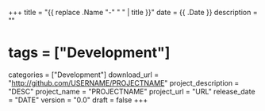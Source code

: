 +++
title = "{{ replace .Name "-" " " | title }}"
date = {{ .Date }}
description = ""
# tags = ["Development"]
categories = ["Development"]
download_url = "http://github.com/USERNAME/PROJECTNAME"
project_description = "DESC"
project_name = "PROJECTNAME"
project_url = "URL"
release_date = "DATE"
version = "0.0"
draft = false
+++
